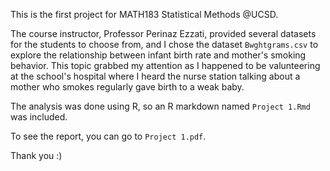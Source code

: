 This is the first project for MATH183 Statistical Methods @UCSD.

The course instructor, Professor Perinaz Ezzati, provided several datasets for the students to choose from, and I chose the dataset `Bwghtgrams.csv` to explore the relationship between infant birth rate and mother's smoking behavior. This topic grabbed my attention as I happened to be valunteering at the school's hospital where I heard the nurse station talking about a mother who smokes regularly gave birth to a weak baby.

The analysis was done using R, so an R markdown named `Project 1.Rmd` was included.

To see the report, you can go to `Project 1.pdf`.

Thank you :)
